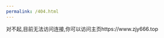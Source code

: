 ```yaml
---
permalink: /404.html
---
```

<html>
  <head></head>
  <body>
对不起,目前无法访问连接,你可以访问主页https://www.zjy666.top
</html>
